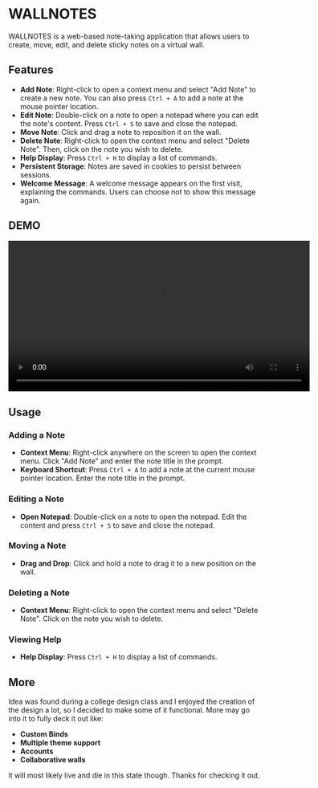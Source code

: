 # WALLNOTES

WALLNOTES is a web-based note-taking application that allows users to create, move, edit, and delete sticky notes on a virtual wall. 

## Features

- **Add Note**: Right-click to open a context menu and select "Add Note" to create a new note. You can also press `Ctrl + A` to add a note at the mouse pointer location.
- **Edit Note**: Double-click on a note to open a notepad where you can edit the note's content. Press `Ctrl + S` to save and close the notepad.
- **Move Note**: Click and drag a note to reposition it on the wall.
- **Delete Note**: Right-click to open the context menu and select "Delete Note". Then, click on the note you wish to delete.
- **Help Display**: Press `Ctrl + H` to display a list of commands.
- **Persistent Storage**: Notes are saved in cookies to persist between sessions.
- **Welcome Message**: A welcome message appears on the first visit, explaining the commands. Users can choose not to show this message again.

## DEMO

<video width="600" controls>
  <source src="wallnotes_demo.mp4" type="video/mp4">
  Your browser does not support the video tag.
</video>

## Usage

### Adding a Note
- **Context Menu**: Right-click anywhere on the screen to open the context menu. Click "Add Note" and enter the note title in the prompt.
- **Keyboard Shortcut**: Press `Ctrl + A` to add a note at the current mouse pointer location. Enter the note title in the prompt.

### Editing a Note
- **Open Notepad**: Double-click on a note to open the notepad. Edit the content and press `Ctrl + S` to save and close the notepad.

### Moving a Note
- **Drag and Drop**: Click and hold a note to drag it to a new position on the wall.

### Deleting a Note
- **Context Menu**: Right-click to open the context menu and select "Delete Note". Click on the note you wish to delete.

### Viewing Help
- **Help Display**: Press `Ctrl + H` to display a list of commands.

## More

Idea was found during a college design class and I enjoyed the creation of the design a lot, so I decided to make some of it functional. More 
may go into it to fully deck it out like: 
- **Custom Binds**
- **Multiple theme support**
- **Accounts**
- **Collaborative walls**

it will most likely live and die in this state though. Thanks for checking it out.